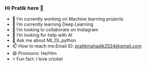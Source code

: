 ### Hi Pratik here 👋

- 🔭 I’m currently working on Machine learning projects
- 🌱 I’m currently learning Deep Learning
- 👯 I’m looking to collaborate on Instagram
- 🤔 I’m looking for help with AI
- 💬 Ask me about ML,DL,python
- 📫 How to reach me:Email ID: pratikmahadik2524@gmail.com
- 😄 Pronouns: He/Him
- ⚡ Fun fact: I love cricket

